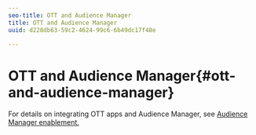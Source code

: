 ```yaml
---
seo-title: OTT and Audience Manager
title: OTT and Audience Manager
uuid: d228db63-59c2-4624-99c6-6b49dc17f48e

---
```


# OTT and Audience Manager{#ott-and-audience-manager}

For details on integrating OTT apps and Audience Manager, see [Audience Manager enablement.](../../intro-to-ava/am-enablement.md)
